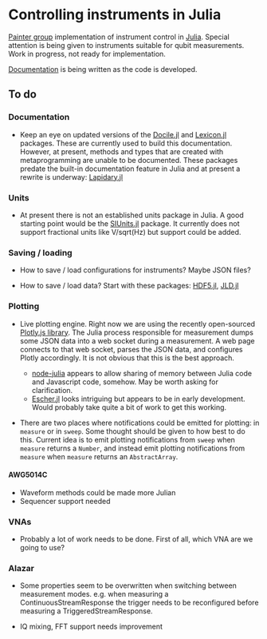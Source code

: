 # Controlling instruments in Julia

[Painter group](http://copilot.caltech.edu) implementation of instrument control in [Julia](https://github.com/julialang/Julia). Special attention is being given to instruments suitable for qubit measurements. Work in progress, not ready for implementation.

[Documentation](https://ajkeller34.github.io/PainterQB.jl/) is being written as the code is developed.

## To do

### Documentation

- Keep an eye on updated versions of the
[Docile.jl](https://github.com/MichaelHatherly/Docile.jl) and
[Lexicon.jl](https://github.com/MichaelHatherly/Lexicon.jl) packages. These
are currently used to build this documentation. However, at present, methods
and types that are created with metaprogramming are unable to be documented.
These packages predate the built-in documentation feature in Julia and at
present a rewrite is underway:
[Lapidary.jl](https://github.com/MichaelHatherly/Lapidary.jl)

### Units

- At present there is not an established units package in Julia. A good starting
point would be the [SIUnits.jl](https://github.com/Keno/SIUnits.jl) package.
It currently does not support fractional units like V/sqrt(Hz) but support
could be added.

### Saving / loading

- How to save / load configurations for instruments? Maybe JSON files?

- How to save / load data? Start with these packages:
[HDF5.jl](https://github.com/JuliaLang/HDF5.jl),
[JLD.jl](https://github.com/JuliaLang/JLD.jl)

### Plotting

- Live plotting engine. Right now we are using the recently open-sourced
[Plotly.js library](https://plot.ly/javascript/). The Julia process
responsible for measurement dumps some JSON data into a web socket during
a measurement. A web page connects to that web socket, parses the JSON data,
and configures Plotly accordingly. It is not obvious that this is the best
approach.
  - [node-julia](https://node-julia.readme.io/) appears to allow sharing of
  memory between Julia code and Javascript code, somehow. May be worth
  asking for clarification.
  - [Escher.jl](http://escher-jl.org/) looks intriguing but appears to be in
  early development. Would probably take quite a bit of work to get this working.

- There are two places where notifications could be emitted for plotting:
in `measure` or in `sweep`. Some thought should be given to how best to do this.
Current idea is to emit plotting notifications from `sweep` when `measure`
returns a `Number`, and instead emit plotting notifications from `measure` when
`measure` returns an `AbstractArray`.

#### AWG5014C

- Waveform methods could be made more Julian
- Sequencer support needed

### VNAs

- Probably a lot of work needs to be done. First of all, which VNA are we
going to use?

### Alazar

- Some properties seem to be overwritten when switching between measurement
modes. e.g. when measuring a ContinuousStreamResponse the trigger needs to be
reconfigured before measuring a TriggeredStreamResponse.

- IQ mixing, FFT support needs improvement
